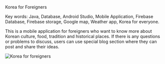 Korea for Foreigners

Key words: Java, Database, Android Studio, Mobile Application, Firebase Database, Firebase storage, Google map, Weather app, Korea for everyone.

This is a mobile application for foreigners who want to know more about Korean culture, food, tradition and historical places. If there is any questions or problems to discuss, users can use special blog section where they can post and share their ideas.


![Korea for foreigners](https://user-images.githubusercontent.com/39268406/62817185-29e1bd00-bb6d-11e9-9544-27274e9a7f6e.jpg)

